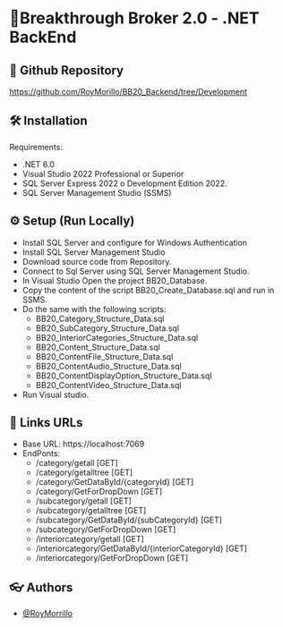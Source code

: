 
# 🔧Breakthrough Broker 2.0 - .NET BackEnd

## 🤖 Github Repository

https://github.com/RoyMorillo/BB20_Backend/tree/Development

## 🛠️ Installation
 Requirements:

- .NET 6.0
- Visual Studio 2022 Professional or Superior
- SQL Server Express 2022 o Development Edition 2022.
- SQL Server Management Studio (SSMS) 

## ⚙ Setup (Run Locally)

- Install SQL Server and configure for Windows Authentication
- Install SQL Server Management Studio
- Download source code from Repository.
- Connect to Sql Server using SQL Server Management Studio.
- In Visual Studio Open the project BB20_Database.
- Copy the content of the script BB20_Create_Database.sql and run in SSMS.
- Do the same with the following scripts: 
    - BB20_Category_Structure_Data.sql
    - BB20_SubCategory_Structure_Data.sql
    - BB20_InteriorCategories_Structure_Data.sql
    - BB20_Content_Structure_Data.sql
    - BB20_ContentFile_Structure_Data.sql
    - BB20_ContentAudio_Structure_Data.sql
    - BB20_ContentDisplayOption_Structure_Data.sql
    - BB20_ContentVideo_Structure_Data.sql
- Run Visual studio.

## 🔗 Links URLs

- Base URL: https://localhost:7069
- EndPonts:
    - /category/getall  [GET]
    - /category/getalltree [GET]
    - /category/GetDataById/{categoryId} [GET]
    - /category/GetForDropDown [GET]
    - /subcategory/getall [GET]
    - /subcategory/getalltree [GET]
    - /subcategory/GetDataById/{subCategoryId} [GET]
    - /subcategory/GetForDropDown [GET]
    - /interiorcategory/getall [GET]
    - /interiorcategory/GetDataById/{interiorCategoryId} [GET]
    - /interiorcategory/GetForDropDown [GET]

## 👓 Authors

- [@RoyMorrillo](https://github.com/RoyMorillo)



